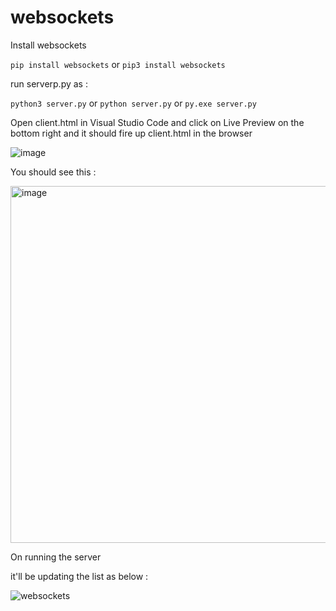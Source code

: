 # websockets

Install websockets

`pip install websockets`
or
`pip3 install websockets`

run serverp.py as :

`python3 server.py`
or
`python server.py`
or
`py.exe server.py`

Open client.html in Visual Studio Code and click on Live Preview on the bottom right and it should fire up client.html in the browser

![image](https://user-images.githubusercontent.com/85973/221402978-2bd4fdd3-28c4-4049-9926-978fcfc739bd.png)

You should see this :

<img width="571" alt="image" src="https://user-images.githubusercontent.com/85973/221403056-6570190e-50b2-48b4-bbbc-eafa3351132e.png">

On running the server 

it'll be updating the list as below :

![websockets](https://user-images.githubusercontent.com/85973/221403190-8832fbec-fd9b-4817-a619-8e4f732e232c.gif)
